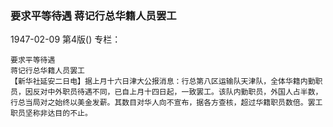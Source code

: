 ### 要求平等待遇  蒋记行总华籍人员罢工

1947-02-09
第4版()
专栏：

    要求平等待遇
    蒋记行总华籍人员罢工
    【新华社延安二日电】据上月十六日津大公报消息：行总第八区运输队天津队，全体华籍内勤职员，因反对中外职员待遇不同，已自上月十四日起，一致罢工。该队内勤职员，外国人占半数，行总当局对之始终以美金发薪。其数目对华人向不宣布，据各方查核，超过华籍职员数倍。罢工职员坚称非达目的不止。
